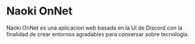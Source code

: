# Naoki OnNet
Naoki OnNet es una aplicacion web basada en la UI de Discord con la finalidad de crear entornos agradables para conversar sobre tecnologia.